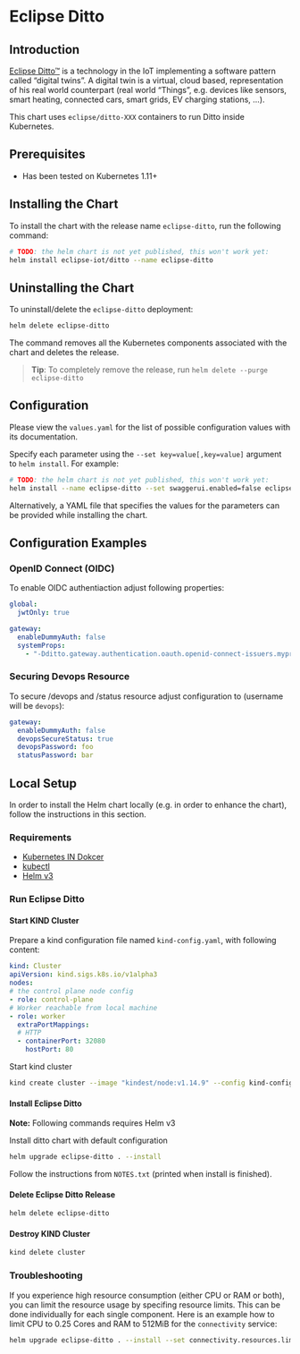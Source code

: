 # Eclipse Ditto

## Introduction

[Eclipse Ditto™](https://www.eclipse.org/ditto/) is a technology in the IoT implementing a software pattern called “digital twins”.
A digital twin is a virtual, cloud based, representation of his real world counterpart (real world “Things”, e.g. devices like sensors, smart heating, connected cars, smart grids, EV charging stations, …).

This chart uses `eclipse/ditto-XXX` containers to run Ditto inside Kubernetes.

## Prerequisites

* Has been tested on Kubernetes 1.11+

## Installing the Chart

To install the chart with the release name `eclipse-ditto`, run the following command:

```bash
# TODO: the helm chart is not yet published, this won't work yet:
helm install eclipse-iot/ditto --name eclipse-ditto
```

## Uninstalling the Chart

To uninstall/delete the `eclipse-ditto` deployment:

```bash
helm delete eclipse-ditto
```

The command removes all the Kubernetes components associated with the chart and deletes the release.

> **Tip**: To completely remove the release, run `helm delete --purge eclipse-ditto`

## Configuration

Please view the `values.yaml` for the list of possible configuration values with its documentation.

Specify each parameter using the `--set key=value[,key=value]` argument to `helm install`. For example:

```bash
# TODO: the helm chart is not yet published, this won't work yet:
helm install --name eclipse-ditto --set swaggerui.enabled=false eclipse-iot/ditto
```

Alternatively, a YAML file that specifies the values for the parameters can be provided while installing the chart.

## Configuration Examples

### OpenID Connect (OIDC)

To enable OIDC authentiaction adjust following properties:

```yaml
global:
  jwtOnly: true

gateway:
  enableDummyAuth: false
  systemProps:
    - "-Dditto.gateway.authentication.oauth.openid-connect-issuers.myprovider=openid-connect.onelogin.com/oidc"
```

### Securing Devops Resource

To secure /devops and /status resource adjust configuration to (username will be `devops`):

```yaml
gateway:
  enableDummyAuth: false
  devopsSecureStatus: true
  devopsPassword: foo
  statusPassword: bar
```

## Local Setup

In order to install the Helm chart locally (e.g. in order to enhance the chart), follow the instructions in this section.

### Requirements

- [Kubernetes IN Dokcer](https://github.com/kubernetes-sigs/kind)
- [kubectl](https://kubernetes.io/docs/tasks/kubectl/install/)
- [Helm v3](https://docs.helm.sh/using_helm/#installing-helm)

### Run Eclipse Ditto

#### Start KIND Cluster

Prepare a kind configuration file named `kind-config.yaml`, with following content:

```yaml
kind: Cluster
apiVersion: kind.sigs.k8s.io/v1alpha3
nodes:
# the control plane node config
- role: control-plane
# Worker reachable from local machine
- role: worker
  extraPortMappings:
  # HTTP
  - containerPort: 32080
    hostPort: 80
```

Start kind cluster

```bash
kind create cluster --image "kindest/node:v1.14.9" --config kind-config.yaml
```

#### Install Eclipse Ditto

**Note:** Following commands requires Helm v3

Install ditto chart with default configuration

```bash
helm upgrade eclipse-ditto . --install
```

Follow the instructions from `NOTES.txt` (printed when install is finished).

#### Delete Eclipse Ditto Release

```bash
helm delete eclipse-ditto
```

#### Destroy KIND Cluster

```bash
kind delete cluster
```

### Troubleshooting

If you experience high resource consumption (either CPU or RAM or both), you can limit the resource usage by specifing resource limits.
This can be done individually for each single component.
Here is an example how to limit CPU to 0.25 Cores and RAM to 512MiB for the `connectivity` service:

```bash
helm upgrade eclipse-ditto . --install --set connectivity.resources.limits.cpu=0.25 --set connectivity.resources.limits.memory=512Mi
```
